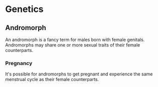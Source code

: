 # Genetics

## Andromorph

An andromorph is a fancy term for males born with female genitals. Andromorphs may share one or more sexual traits of their female counterparts.

### Pregnancy

It's possible for andromorphs to get pregnant and experience the same menstrual cycle as their female counterparts.